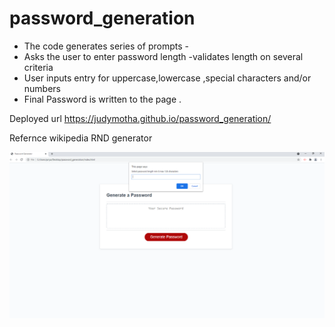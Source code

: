 # password_generation
* The code generates series of prompts -
* Asks the user to enter password length -validates length on several criteria
* User inputs entry for uppercase,lowercase ,special characters and/or  numbers 
* Final Password is  written to the page .

Deployed url https://judymotha.github.io/password_generation/
 
 
 Refernce wikipedia RND generator
 
 <img src="./Password_Generator.png">
